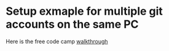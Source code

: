 # Setup exmaple for multiple git accounts on the same PC

Here is the free code camp [walkthrough](https://www.freecodecamp.org/news/manage-multiple-github-accounts-the-ssh-way-2dadc30ccaca/)
